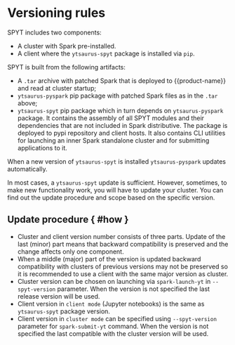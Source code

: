 # Versioning rules

SPYT includes two components:
- A cluster with Spark pre-installed.
- A client where the `ytsaurus-spyt` package is installed via `pip`.

SPYT is built from the following artifacts:
- A `.tar` archive with patched Spark that is deployed to {{product-name}} and read at cluster startup;
- `ytsaurus-pyspark` pip package with patched Spark files as in the `.tar` above;
- `ytsaurus-spyt` pip package which in turn depends on `ytsaurus-pyspark` package. It contains the assembly of all SPYT modules and their dependencies that are not included in Spark distributive. The package is deployed to pypi repository and client hosts. It also contains CLI utilities for launching an inner Spark standalone cluster and for submitting applications to it.

When a new version of `ytsaurus-spyt` is installed `ytsaurus-pyspark` updates automatically.

In most cases, a `ytsaurus-spyt` update is sufficient. However, sometimes, to make new functionality work, you will have to update your cluster. You can find out the update procedure and scope based on the specific version.


## Update procedure { #how }


- Cluster and client version number consists of three parts. Update of the last (minor) part means that backward compatibility is preserved and the change affects only one component.
- When a middle (major) part of the version is updated backward compatibility with clusters of previous versions may not be preserved so it is recommended to use a client with the same major version as cluster.
- Cluster version can be chosen on launching via `spark-launch-yt` in `--spyt-version` parameter. When the version is not specified the last release version will be used.
- Client version in `client mode` (Jupyter notebooks) is the same as `ytsaurus-spyt` package version.
- Client version in `cluster mode` can be specified using `--spyt-version` parameter for `spark-submit-yt` command. When the version is not specified the last compatible with the cluster version will be used.


